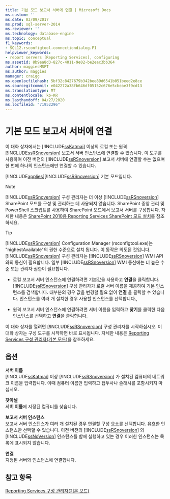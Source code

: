 ```yaml
---
title: 기본 모드 보고서 서버에 연결 | Microsoft Docs
ms.custom: ''
ms.date: 03/09/2017
ms.prod: sql-server-2014
ms.reviewer: ''
ms.technology: database-engine
ms.topic: conceptual
f1_keywords:
- SQL12.rsconfigtool.connectiondialog.F1
helpviewer_keywords:
- report servers [Reporting Services], configuring
ms.assetid: 8b9ea8d3-827c-4011-9e02-be2eac3bb364
author: maggiesMSFT
ms.author: maggies
manager: craigg
ms.openlocfilehash: 5bf32c8427679b342bee89d6541b051beed2e8ce
ms.sourcegitcommit: e042272a38fb646df05152c676e5cbeae3f9cd13
ms.translationtype: MT
ms.contentlocale: ko-KR
ms.lasthandoff: 04/27/2020
ms.locfileid: "71952296"
---
```

# <a name="connect-to-a-native-mode-report-server"></a>기본 모드 보고서 서버에 연결
  이 대화 상자에서는 [!INCLUDE[ssKatmai](../../includes/sskatmai-md.md)] 이상의 로컬 또는 원격 [!INCLUDE[ssRSnoversion](../../includes/ssrsnoversion-md.md)] 보고서 서버 인스턴스에 연결할 수 있습니다. 이 도구를 사용하여 이전 버전의 [!INCLUDE[ssRSnoversion](../../includes/ssrsnoversion-md.md)] 보고서 서버에 연결할 수는 없으며 한 번에 하나의 인스턴스에만 연결할 수 있습니다.  
  
 [!INCLUDE[applies](../../includes/applies-md.md)][!INCLUDE[ssRSnoversion](../../includes/ssrsnoversion-md.md)] 기본 모드입니다.  
  
> [!NOTE]  
>  [!INCLUDE[ssRSnoversion](../../includes/ssrsnoversion-md.md)] 구성 관리자는 더 이상 [!INCLUDE[ssRSnoversion](../../includes/ssrsnoversion-md.md)] SharePoint 모드를 구성 및 관리하는 데 사용되지 않습니다. SharePoint 중앙 관리 및 PowerShell 스크립트를 사용하여 SharePoint 모드에서 보고서 서버를 구성합니다. 자세한 내용은 [SharePoint 2010용 Reporting Services SharePoint 모드 설치](../../../2014/sql-server/install/install-reporting-services-sharepoint-mode-for-sharepoint-2010.md)를 참조하세요.  
  
> [!TIP]  
>  [!INCLUDE[ssRSnoversion](../../includes/ssrsnoversion-md.md)] Configuration Manager (rsconfigtool.exe)는 "highestAvailable"의 권한 수준으로 설치 됩니다. 이 동작은 의도된 것입니다. [!INCLUDE[ssRSnoversion](../../includes/ssrsnoversion-md.md)] 구성 관리자는 [!INCLUDE[ssRSnoversion](../../includes/ssrsnoversion-md.md)] WMI API와의 통신이 필요합니다. 일부 [!INCLUDE[ssRSnoversion](../../includes/ssrsnoversion-md.md)] WMI 통신에는 더 높은 수준 또는 관리자 권한이 필요합니다.  
  
-   로컬 보고서 서버 인스턴스에 연결하려면 기본값을 사용하고 **연결**을 클릭합니다. [!INCLUDE[ssRSnoversion](../../includes/ssrsnoversion-md.md)] 구성 관리자가 로컬 서버 이름을 제공하여 기본 인스턴스를 검색합니다. 대부분의 경우 값을 변경할 필요 없이 **연결** 을 클릭할 수 있습니다. 인스턴스를 여러 개 설치한 경우 사용할 인스턴스를 선택합니다.,  
  
-   원격 보고서 서버 인스턴스에 연결하려면 서버 이름을 입력하고 **찾기**를 클릭한 다음 인스턴스를 선택하고 **연결**을 클릭합니다.  
  
 이 대화 상자를 열려면 [!INCLUDE[ssRSnoversion](../../includes/ssrsnoversion-md.md)] 구성 관리자를 시작하십시오. 이 대화 상자는 구성 도구를 시작하면 바로 표시됩니다. 자세한 내용은 [Reporting Services 구성 관리자&#40;기본 모드&#41;](../../../2014/sql-server/install/reporting-services-configuration-manager-native-mode.md)을 참조하세요.  
  
## <a name="options"></a>옵션  
 **서버 이름**  
 [!INCLUDE[ssKatmai](../../includes/sskatmai-md.md)] 이상 [!INCLUDE[ssRSnoversion](../../includes/ssrsnoversion-md.md)] 가 설치된 컴퓨터의 네트워크 이름을 입력합니다. 이때 컴퓨터 이름만 입력하고 접두사나 슬래시를 포함시키지 마십시오.  
  
 **찾아낼**  
 **서버 이름**에 지정된 컴퓨터를 찾습니다.  
  
 **보고서 서버 인스턴스**  
 보고서 서버 인스턴스가 여러 개 설치된 경우 연결할 구성 요소를 선택합니다. 유효한 인스턴스만 선택할 수 있습니다. 이전 버전의 [!INCLUDE[ssRSnoversion](../../includes/ssrsnoversion-md.md)] 와 [!INCLUDE[ssNoVersion](../../includes/ssnoversion-md.md)] 인스턴스를 함께 실행하고 있는 경우 이러한 인스턴스는 목록에 표시되지 않습니다.  
  
 **연결**  
 지정된 서버와 인스턴스에 연결합니다.  
  
## <a name="see-also"></a>참고 항목  
 [Reporting Services 구성 관리자&#40;기본 모드&#41;](../../../2014/sql-server/install/reporting-services-configuration-manager-native-mode.md)  
  
  
